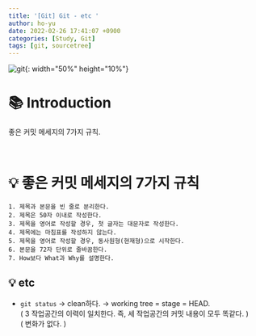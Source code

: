 ```yaml
---
title: '[Git] Git - etc '
author: ho-yu
date: 2022-02-26 17:41:07 +0900
categories: [Study, Git]
tags: [git, sourcetree]
---
```


![git](https://user-images.githubusercontent.com/64628448/155834033-6e1dbb9a-3531-47c9-805f-6ed3ffa34702.png){: width="50%" height="10%"}

# 📚 Introduction

좋은 커밋 메세지의 7가지 규칙.

<br>


# 💡 좋은 커밋 메세지의 7가지 규칙
    1. 제목과 본문을 빈 줄로 분리한다.
    2. 제목은 50자 이내로 작성한다.
    3. 제목을 영어로 작성할 경우, 첫 글자는 대문자로 작성한다.
    4. 제목에는 마침표를 작성하지 않는다.
    5. 제목을 영어로 작성할 경우, 동사원형(현재형)으로 시작한다.
    6. 본문을 72자 단위로 줄바꿈한다.
    7. How보다 What과 Why를 설명한다.

## 💡 etc
    
- `git status` → clean하다. → working tree = stage = HEAD. <br>
    ( 3 작업공간의 이력이 일치한다. 즉, 세 작업공간의 커밋 내용이 모두 똑같다. ) <br>
    ( 변화가 없다. )




